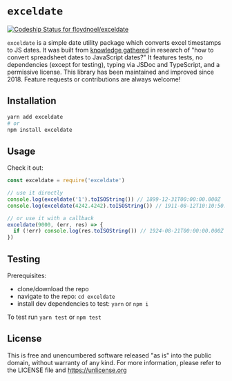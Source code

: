 # `exceldate`

[![Codeship Status for floydnoel/exceldate](https://app.codeship.com/projects/362f08b0-c04a-0136-91bf-5a413c092475/status?branch=master)](https://app.codeship.com/projects/313502)

`exceldate` is a simple date utility package which converts excel timestamps to JS dates. It was built from [knowledge gathered](https://github.com/floydnoel/exceldate/blob/master/index.js#L31) in research of "how to convert spreadsheet dates to JavaScript dates?" It features tests, no dependencies (except for testing), typing via JSDoc and TypeScript, and a permissive license. This library has been maintained and improved since 2018. Feature requests or contributions are always welcome!

## Installation

```bash
yarn add exceldate
# or
npm install exceldate
```

## Usage

Check it out:

```js
const exceldate = require('exceldate')

// use it directly
console.log(exceldate('1').toISOString()) // 1899-12-31T00:00:00.000Z
console.log(exceldate(4242.4242).toISOString()) // 1911-08-12T10:10:50.880Z

// or use it with a callback
exceldate(9000, (err, res) => {
  if (!err) console.log(res.toISOString()) // 1924-08-21T00:00:00.000Z
})
```

## Testing

Prerequisites:

- clone/download the repo
- navigate to the repo: `cd exceldate`
- install dev dependencies to test: `yarn` or `npm i`

To test run `yarn test` or `npm test`

## License

This is free and unencumbered software released "as is" into the public domain, without warranty of any kind.
For more information, please refer to the LICENSE file and <https://unlicense.org>

